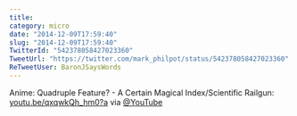 ```yaml
---
title: 
category: micro
date: "2014-12-09T17:59:40"
slug: "2014-12-09T17:59:40"
TwitterId: "542378058427023360"
TweetUrl: "https://twitter.com/mark_philpot/status/542378058427023360"
ReTweetUser: BaronJSaysWords
---
```


<i class="fa fa-retweet" aria-hidden="true"></i> Anime: Quadruple Feature? - A
Certain Magical Index/Scientific Railgun:
[youtu.be/qxqwkQh_hm0?a](http://youtu.be/qxqwkQh_hm0?a) via
[@YouTube](https://twitter.com/YouTube)
